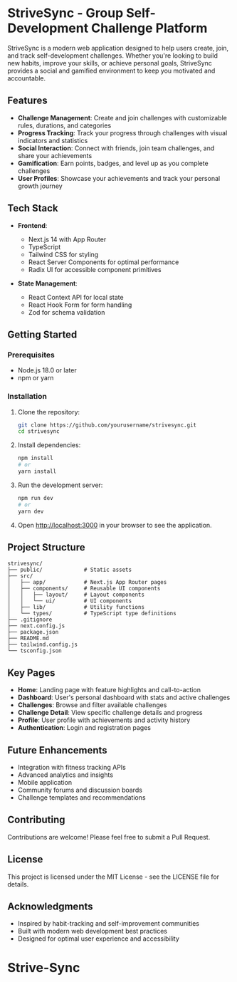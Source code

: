 # StriveSync - Group Self-Development Challenge Platform

StriveSync is a modern web application designed to help users create, join, and track self-development challenges. Whether you're looking to build new habits, improve your skills, or achieve personal goals, StriveSync provides a social and gamified environment to keep you motivated and accountable.

## Features

- **Challenge Management**: Create and join challenges with customizable rules, durations, and categories
- **Progress Tracking**: Track your progress through challenges with visual indicators and statistics
- **Social Interaction**: Connect with friends, join team challenges, and share your achievements
- **Gamification**: Earn points, badges, and level up as you complete challenges
- **User Profiles**: Showcase your achievements and track your personal growth journey

## Tech Stack

- **Frontend**:
  - Next.js 14 with App Router
  - TypeScript
  - Tailwind CSS for styling
  - React Server Components for optimal performance
  - Radix UI for accessible component primitives

- **State Management**:
  - React Context API for local state
  - React Hook Form for form handling
  - Zod for schema validation

## Getting Started

### Prerequisites

- Node.js 18.0 or later
- npm or yarn

### Installation

1. Clone the repository:
   ```bash
   git clone https://github.com/yourusername/strivesync.git
   cd strivesync
   ```

2. Install dependencies:
   ```bash
   npm install
   # or
   yarn install
   ```

3. Run the development server:
   ```bash
   npm run dev
   # or
   yarn dev
   ```

4. Open [http://localhost:3000](http://localhost:3000) in your browser to see the application.

## Project Structure

```
strivesync/
├── public/             # Static assets
├── src/
│   ├── app/            # Next.js App Router pages
│   ├── components/     # Reusable UI components
│   │   ├── layout/     # Layout components
│   │   └── ui/         # UI components
│   ├── lib/            # Utility functions
│   └── types/          # TypeScript type definitions
├── .gitignore
├── next.config.js
├── package.json
├── README.md
├── tailwind.config.js
└── tsconfig.json
```

## Key Pages

- **Home**: Landing page with feature highlights and call-to-action
- **Dashboard**: User's personal dashboard with stats and active challenges
- **Challenges**: Browse and filter available challenges
- **Challenge Detail**: View specific challenge details and progress
- **Profile**: User profile with achievements and activity history
- **Authentication**: Login and registration pages

## Future Enhancements

- Integration with fitness tracking APIs
- Advanced analytics and insights
- Mobile application
- Community forums and discussion boards
- Challenge templates and recommendations

## Contributing

Contributions are welcome! Please feel free to submit a Pull Request.

## License

This project is licensed under the MIT License - see the LICENSE file for details.

## Acknowledgments

- Inspired by habit-tracking and self-improvement communities
- Built with modern web development best practices
- Designed for optimal user experience and accessibility
# Strive-Sync
